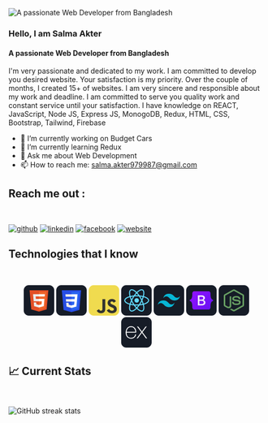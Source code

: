 ![A passionate Web Developer from Bangladesh](https://media-exp1.licdn.com/dms/image/D5616AQEcxppKq_N7Og/profile-displaybackgroundimage-shrink_350_1400/0/1670126626731?e=1675900800&v=beta&t=7NbJOpNG2SEXzVykdLgAos2qOq-OrJKd3981s3B9ZaQ)
### Hello, I am Salma Akter
#### A passionate Web Developer from Bangladesh
I'm very passionate and dedicated to my work. I am committed to develop you desired website. Your satisfaction is my priority. Over the couple of months, I created 15+ of websites. I am very sincere and responsible about my work and deadline. I am committed to serve you quality work and constant service until your satisfaction. I have knowledge on  REACT, JavaScript, Node JS, Express JS, MonogoDB, Redux, HTML, CSS, Bootstrap, Tailwind, Firebase


- 🔭 I’m currently working on Budget Cars  
- 🌱 I’m currently learning Redux 
- 💬 Ask me about Web Development 
- 📫 How to reach me: salma.akter979987@gmail.com 

## Reach me out :
<br>

[<img src='https://cdn.jsdelivr.net/npm/simple-icons@3.0.1/icons/github.svg' alt='github' height='40 marginRight="10px"'>](https://github.com/salmalisa)  [<img src='https://cdn.jsdelivr.net/npm/simple-icons@3.0.1/icons/linkedin.svg' alt='linkedin' height='40'>](https://www.linkedin.com/in/salmaakter979987/)  [<img src='https://cdn.jsdelivr.net/npm/simple-icons@3.0.1/icons/facebook.svg' alt='facebook' height='40'>](https://www.facebook.com/salma.lisa.14)  [<img src='https://cdn.jsdelivr.net/npm/simple-icons@3.0.1/icons/icloud.svg' alt='website' height='40'>](https://salmaakter.netlify.app/)  



## Technologies that I know
<br>
<p align="center">
<img src="https://github.com/SalmaLisa/SalmaLisa/blob/main/icons/HTML.png"/>
<img src="https://github.com/SalmaLisa/SalmaLisa/blob/main/icons/css.png"/>
<img src="https://github.com/SalmaLisa/SalmaLisa/blob/main/icons/JavaScript.png"/>
<img src="https://github.com/SalmaLisa/SalmaLisa/blob/main/icons/react.png"/>
<img src="https://github.com/SalmaLisa/SalmaLisa/blob/main/icons/tailwind.png"/>
<img src="https://github.com/SalmaLisa/SalmaLisa/blob/main/icons/Bootsrap.png"/>
<img src="https://github.com/SalmaLisa/SalmaLisa/blob/main/icons/node.png"/>
<img src="https://github.com/SalmaLisa/SalmaLisa/blob/main/icons/express.png"/>

</p>


## :chart_with_upwards_trend: Current Stats

<br />

  ![GitHub streak stats](https://streak-stats.demolab.com/?user=salmalisa)  





